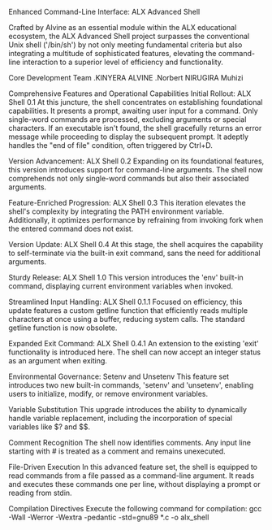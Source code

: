 Enhanced Command-Line Interface: ALX Advanced Shell

Crafted by Alvine as an essential module within the ALX educational ecosystem, the ALX Advanced Shell project surpasses the conventional Unix shell ('/bin/sh') by not only meeting fundamental criteria but also integrating a multitude of sophisticated features, elevating the command-line interaction to a superior level of efficiency and functionality.

Core Development Team
.KINYERA ALVINE
.Norbert NIRUGIRA Muhizi

Comprehensive Features and Operational Capabilities
Initial Rollout: ALX Shell 0.1
At this juncture, the shell concentrates on establishing foundational capabilities. It presents a prompt, awaiting user input for a command. Only single-word commands are processed, excluding arguments or special characters. If an executable isn't found, the shell gracefully returns an error message while proceeding to display the subsequent prompt. It adeptly handles the "end of file" condition, often triggered by Ctrl+D.

Version Advancement: ALX Shell 0.2
Expanding on its foundational features, this version introduces support for command-line arguments. The shell now comprehends not only single-word commands but also their associated arguments.

Feature-Enriched Progression: ALX Shell 0.3
This iteration elevates the shell's complexity by integrating the PATH environment variable. Additionally, it optimizes performance by refraining from invoking fork when the entered command does not exist.

Version Update: ALX Shell 0.4
At this stage, the shell acquires the capability to self-terminate via the built-in exit command, sans the need for additional arguments.

Sturdy Release: ALX Shell 1.0
This version introduces the 'env' built-in command, displaying current environment variables when invoked.

Streamlined Input Handling: ALX Shell 0.1.1
Focused on efficiency, this update features a custom getline function that efficiently reads multiple characters at once using a buffer, reducing system calls. The standard getline function is now obsolete.

Expanded Exit Command: ALX Shell 0.4.1
An extension to the existing 'exit' functionality is introduced here. The shell can now accept an integer status as an argument when exiting.

Environmental Governance: Setenv and Unsetenv
This feature set introduces two new built-in commands, 'setenv' and 'unsetenv', enabling users to initialize, modify, or remove environment variables.

Variable Substitution
This upgrade introduces the ability to dynamically handle variable replacement, including the incorporation of special variables like $? and $$.

Comment Recognition
The shell now identifies comments. Any input line starting with # is treated as a comment and remains unexecuted.

File-Driven Execution
In this advanced feature set, the shell is equipped to read commands from a file passed as a command-line argument. It reads and executes these commands one per line, without displaying a prompt or reading from stdin.


Compilation Directives
Execute the following command for compilation:
gcc -Wall -Werror -Wextra -pedantic -std=gnu89 *.c -o alx_shell


